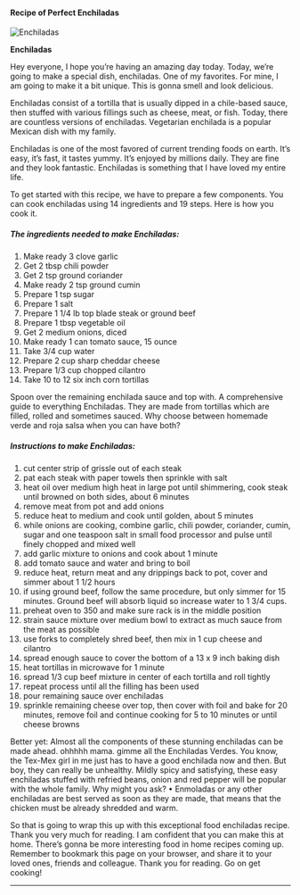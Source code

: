             

#### Recipe of Perfect Enchiladas

![Enchiladas](https://img-global.cpcdn.com/recipes/32453851/751x532cq70/enchiladas-recipe-main-photo.jpg)

**Enchiladas**

Hey everyone, I hope you’re having an amazing day today. Today, we’re going to make a special dish, enchiladas. One of my favorites. For mine, I am going to make it a bit unique. This is gonna smell and look delicious.

Enchiladas consist of a tortilla that is usually dipped in a chile-based sauce, then stuffed with various fillings such as cheese, meat, or fish. Today, there are countless versions of enchiladas. Vegetarian enchilada is a popular Mexican dish with my family.

Enchiladas is one of the most favored of current trending foods on earth. It’s easy, it’s fast, it tastes yummy. It’s enjoyed by millions daily. They are fine and they look fantastic. Enchiladas is something that I have loved my entire life.

To get started with this recipe, we have to prepare a few components. You can cook enchiladas using 14 ingredients and 19 steps. Here is how you cook it.

##### The ingredients needed to make Enchiladas:

1.  Make ready 3 clove garlic
2.  Get 2 tbsp chili powder
3.  Get 2 tsp ground coriander
4.  Make ready 2 tsp ground cumin
5.  Prepare 1 tsp sugar
6.  Prepare 1 salt
7.  Prepare 1 1/4 lb top blade steak or ground beef
8.  Prepare 1 tbsp vegetable oil
9.  Get 2 medium onions, diced
10.  Make ready 1 can tomato sauce, 15 ounce
11.  Take 3/4 cup water
12.  Prepare 2 cup sharp cheddar cheese
13.  Prepare 1/3 cup chopped cilantro
14.  Take 10 to 12 six inch corn tortillas

Spoon over the remaining enchilada sauce and top with. A comprehensive guide to everything Enchiladas. They are made from tortillas which are filled, rolled and sometimes sauced. Why choose between homemade verde and roja salsa when you can have both?

##### Instructions to make Enchiladas:

1.  cut center strip of grissle out of each steak
2.  pat each steak with paper towels then sprinkle with salt
3.  heat oil over medium high heat in large pot until shimmering, cook steak until browned on both sides, about 6 minutes
4.  remove meat from pot and add onions
5.  reduce heat to medium and cook until golden, about 5 minutes
6.  while onions are cooking, combine garlic, chili powder, coriander, cumin, sugar and one teaspoon salt in small food processor and pulse until finely chopped and mixed well
7.  add garlic mixture to onions and cook about 1 minute
8.  add tomato sauce and water and bring to boil
9.  reduce heat, return meat and any drippings back to pot, cover and simmer about 1 1/2 hours
10.  if using ground beef, follow the same procedure, but only simmer for 15 minutes. Ground beef will absorb liquid so increase water to 1 3/4 cups.
11.  preheat oven to 350 and make sure rack is in the middle position
12.  strain sauce mixture over medium bowl to extract as much sauce from the meat as possible
13.  use forks to completely shred beef, then mix in 1 cup cheese and cilantro
14.  spread enough sauce to cover the bottom of a 13 x 9 inch baking dish
15.  heat tortillas in microwave for 1 minute
16.  spread 1/3 cup beef mixture in center of each tortilla and roll tightly
17.  repeat process until all the filling has been used
18.  pour remaining sauce over enchiladas
19.  sprinkle remaining cheese over top, then cover with foil and bake for 20 minutes, remove foil and continue cooking for 5 to 10 minutes or until cheese browns

Better yet: Almost all the components of these stunning enchiladas can be made ahead. ohhhhh mama. gimme all the Enchiladas Verdes. You know, the Tex-Mex girl in me just has to have a good enchilada now and then. But boy, they can really be unhealthy. Mildly spicy and satisfying, these easy enchiladas stuffed with refried beans, onion and red pepper will be popular with the whole family. Why might you ask? • Enmoladas or any other enchiladas are best served as soon as they are made, that means that the chicken must be already shredded and warm.

So that is going to wrap this up with this exceptional food enchiladas recipe. Thank you very much for reading. I am confident that you can make this at home. There’s gonna be more interesting food in home recipes coming up. Remember to bookmark this page on your browser, and share it to your loved ones, friends and colleague. Thank you for reading. Go on get cooking!

* * *